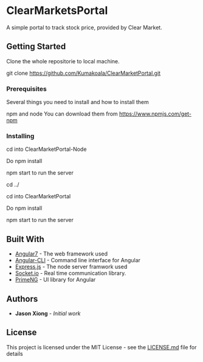 # ClearMarketsPortal

A simple portal to track stock price, provided by Clear Market.

## Getting Started

Clone the whole repositorie to local machine.

git clone https://github.com/Kumakoala/ClearMarketPortal.git

### Prerequisites

Several things you need to install and how to install them

npm and node
You can download them from https://www.npmjs.com/get-npm

### Installing

cd into ClearMarketPortal-Node

Do npm install

npm start to run the server

cd ../

cd into ClearMarketPortal

Do npm install

npm start to run the server

## Built With

* [Angular7](https://angular.io/) - The web framework used
* [Angular-CLI](https://cli.angular.io/) - Command line interface for Angular
* [Express.js](https://expressjs.com/) - The node server framwork used
* [Socket.io](https://socket.io/) - Real time communication library.
* [PrimeNG](https://www.primefaces.org/primeng/#/) - UI library for Angular

## Authors

* **Jason Xiong** - *Initial work*

## License

This project is licensed under the MIT License - see the [LICENSE.md](LICENSE.md) file for details
